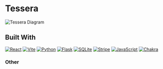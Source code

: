 # Tessera
![Tessera Diagram](https://github.com/user-attachments/assets/87099f3b-ac5a-418b-9ef0-f69509600ef7)

## Built With
[![React][React.js]][React-url]
[![Vite][Vite]][Vite-url]
[![Python][Python]][Python-url]
[![Flask][Flask]][Flask-url]
[![SQLite][SQLite]][SQLite-url]
[![Stripe][Stripe]][Stripe-url]
[![JavaScript][JavaScript]][JavaScript-url]
[![Chakra][Chakra]][Chakra-url]

### Other

[React.js]: https://img.shields.io/badge/React-20232A?style=for-the-badge&logo=react&logoColor=61DAFB
[React-url]: [https://reactjs.org/](https://react.dev/)

[Python]: https://img.shields.io/badge/python-3670A0?style=for-the-badge&logo=python&logoColor=ffdd54
[Python-url]: https://www.python.org/

[Vite]: https://img.shields.io/badge/Vite-646CFF?style=for-the-badge&logo=Vite&logoColor=white
[Vite-url]: [https://www.sqlite.org/](https://vitejs.dev/)

[Flask]: https://img.shields.io/badge/Flask-000000?style=for-the-badge&logo=Flask&logoColor=white
[Flask-url]: https://flask.palletsprojects.com/en/3.0.x/

[Stripe]: https://img.shields.io/badge/Stripe-5851DD?logo=stripe&logoColor=fff&style=for-the-badge
[Stripe-url]: https://stripe.com/

[SQLite]: https://img.shields.io/badge/SQLite-07405E?style=for-the-badge&compact=true&logo=sqlite&logoColor=white
[SQLite-url]: https://www.sqlite.org/

[JavaScript]: https://img.shields.io/badge/JavaScript-F7DF1E?logo=javascript&logoColor=000&style=for-the-badge
[JavaScript-url]: https://www.javascript.com/

[Chakra]: https://img.shields.io/badge/Chakra?logoColor=&style=for-the-badge
[Chakra-url]: https://v2.chakra-ui.com/
